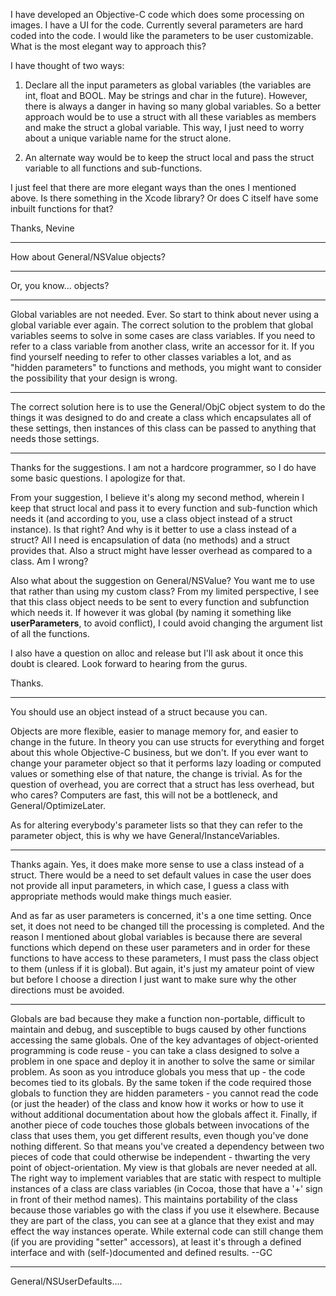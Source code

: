 

I have developed an Objective-C code which does some processing on images. I have a UI for the code. Currently several parameters are hard coded into the code. I would like the parameters to be user customizable. What is the most elegant way to approach this?

I have thought of two ways:

1) Declare all the input parameters as global variables (the variables are int, float and BOOL. May be strings and char in the future). However, there is always a danger in having so many global variables. So a better approach would be to use a struct with all these variables as members and make the struct a global variable. This way, I just need to worry about a unique variable name for the struct alone. 

2) An alternate way would be to keep the struct local and pass the struct variable to all functions and sub-functions. 


I just feel that there are more elegant ways than the ones I mentioned above. Is there something in the Xcode library? Or does C itself have some inbuilt functions for that?

Thanks,
Nevine

----

How about General/NSValue objects?

----
Or, you know... objects?

----

Global variables are not needed. Ever. So start to think about never using a global variable ever again. The correct solution to the problem that global variables seems to solve in some cases are class variables. If you need to refer to a class variable from another class, write an accessor for it. If you find yourself needing to refer to other classes variables a lot, and as "hidden parameters" to functions and methods, you might want to consider the possibility that your design is wrong.

----
The correct solution here is to use the General/ObjC object system to do the things it was designed to do and create a class which encapsulates all of these settings, then instances of this class can be passed to anything that needs those settings.

----

Thanks for the suggestions. I am not a hardcore programmer, so I do have some basic questions. I apologize for that.

From your suggestion, I believe it's along my second method, wherein I keep that struct local and pass it to every function and sub-function which needs it (and according to you, use a class object instead of a struct instance). Is that right? And why is it better to use a class instead of a struct? All I need is encapsulation of data (no methods) and a struct provides that. Also a struct might have lesser overhead as compared to a class. Am I wrong? 

Also what about the suggestion on General/NSValue? You want me to use that rather than using my custom class? From my limited perspective, I see that this class object needs to be sent to every function and subfunction which needs it. If however it was global (by naming it something like __userParameters__, to avoid conflict), I could avoid changing the argument list of all the functions. 

I also have a question on alloc and release but I'll ask about it once this doubt is cleared. Look forward to hearing from the gurus.

Thanks.

----
You should use an object instead of a struct because you can.

Objects are more flexible, easier to manage memory for, and easier to change in the future. In theory you can use structs for everything and forget about this whole Objective-C business, but we don't. If you ever want to change your parameter object so that it performs lazy loading or computed values or something else of that nature, the change is trivial. As for the question of overhead, you are correct that a struct has less overhead, but who cares? Computers are fast, this will not be a bottleneck, and General/OptimizeLater.

As for altering everybody's parameter lists so that they can refer to the parameter object, this is why we have General/InstanceVariable<nowiki/>s.

----
Thanks again. Yes, it does make more sense to use a class instead of a struct. There would be a need to set default values in case the user does not provide all input parameters, in which case, I guess a class with appropriate methods would make things much easier.

And as far as user parameters is concerned, it's a one time setting. Once set, it does not need to be changed till the processing is completed. And the reason I mentioned about global variables is because there are several functions which depend on these user parameters and in order for these functions to have access to these parameters, I must pass the class object to them (unless if it is global). But again, it's just my amateur point of view but before I choose a direction I just want to make sure why the other directions must be avoided.


----

Globals are bad because they make a function non-portable, difficult to maintain and debug, and susceptible to bugs caused by other functions accessing the same globals. One of the key advantages of object-oriented programming is code reuse - you can take a class designed to solve a problem in one space and deploy it in another to solve the same or similar problem. As soon as you introduce globals you mess that up - the code becomes tied to its globals. By the same token if the code required those globals to function they are hidden parameters - you cannot read the code (or just the header) of the class and know how it works or how to use it without additional documentation about how the globals affect it. Finally, if another piece of code touches those globals between invocations of the class that uses them, you get different results, even though you've done nothing different. So that means you've created a dependency between two pieces of code that could otherwise be independent - thwarting the very point of object-orientation. My view is that globals are never needed at all. The right way to implement variables that are static with respect to multiple instances of a class are class variables (in Cocoa, those that have a '+' sign in front of their method names). This maintains portability of the class because those variables go with the class if you use it elsewhere. Because they are part of the class, you can see at a glance that they exist and may effect the way instances operate. While external code can still change them (if you are providing "setter" accessors), at least it's through a defined interface and with (self-)documented and defined results. --GC

----
General/NSUserDefaults....